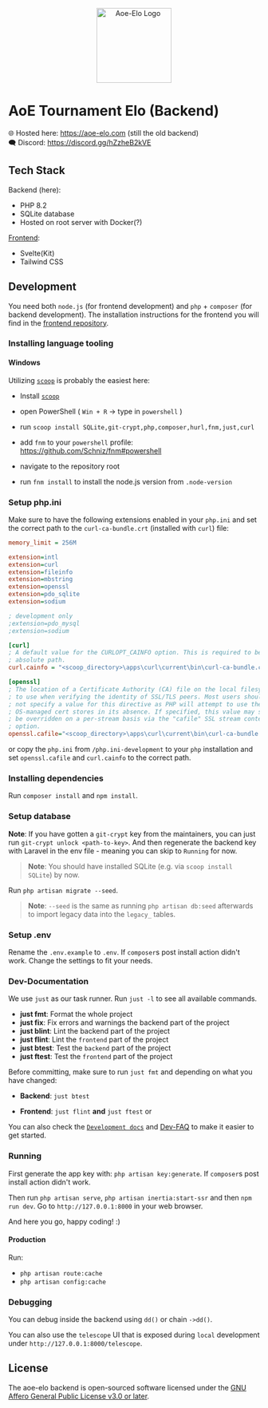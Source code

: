 <p align="center"><a href="https://aoe-elo.com/" target="_blank"><img src="https://github.com/aoe-elo/aoe-elo_laravel/blob/main/public/assets/logo-light-300.png?raw=true" width="150" alt="Aoe-Elo Logo"></a></p>

# AoE Tournament Elo (Backend)

🌐 Hosted here: <https://aoe-elo.com> (still the old backend)\
🗨 Discord: <https://discord.gg/hZzheB2kVE>

## Tech Stack

Backend (here):

- PHP 8.2
- SQLite database
- Hosted on root server with Docker(?)

[Frontend](https://github.com/aoe-elo/aoe-elo-frontend):

- Svelte(Kit)
- Tailwind CSS

## Development

You need both `node.js` (for frontend development) and `php` + `composer` (for
backend development). The installation instructions for the frontend you will find in the [frontend repository](https://github.com/aoe-elo/aoe-elo-frontend).

### Installing language tooling

#### Windows

Utilizing [`scoop`](https://scoop.sh/) is probably the easiest here:

- Install [`scoop`](https://scoop.sh/)

- open PowerShell ( `Win + R` -> type in `powershell` )

- run `scoop install SQLite,git-crypt,php,composer,hurl,fnm,just,curl`

- add `fnm` to your `powershell` profile:
  <https://github.com/Schniz/fnm#powershell>

- navigate to the repository root

- run `fnm install` to install the node.js version from `.node-version`

### Setup php.ini

Make sure to have the following extensions enabled in your `php.ini` and set the
correct path to the `curl-ca-bundle.crt` (installed with `curl`) file:

```ini
memory_limit = 256M

extension=intl
extension=curl
extension=fileinfo
extension=mbstring
extension=openssl
extension=pdo_sqlite
extension=sodium

; development only
;extension=pdo_mysql
;extension=sodium

[curl]
; A default value for the CURLOPT_CAINFO option. This is required to be an
; absolute path.
curl.cainfo = "<scoop_directory>\apps\curl\current\bin\curl-ca-bundle.crt"

[openssl]
; The location of a Certificate Authority (CA) file on the local filesystem
; to use when verifying the identity of SSL/TLS peers. Most users should
; not specify a value for this directive as PHP will attempt to use the
; OS-managed cert stores in its absence. If specified, this value may still
; be overridden on a per-stream basis via the "cafile" SSL stream context
; option.
openssl.cafile="<scoop_directory>\apps\curl\current\bin\curl-ca-bundle.crt"
```

or copy the `php.ini` from `/php.ini-development` to your `php` installation and
set `openssl.cafile` and `curl.cainfo` to the correct path.

### Installing dependencies

Run `composer install` and `npm install`.

### Setup database

**Note**: If you have gotten a `git-crypt` key from the maintainers, you can
just run `git-crypt unlock <path-to-key>`. And then regenerate the backend key
with Laravel in the env file - meaning you can skip to `Running` for now.

> **Note**: You should have installed SQLite (e.g. via `scoop install SQLite`)
> by now.

Run `php artisan migrate --seed`.

> **Note**: `--seed` is the same as running `php artisan db:seed` afterwards to
> import legacy data into the `legacy_` tables.

### Setup .env

Rename the `.env.example` to `.env`. If `composer`s post install action didn't
work. Change the settings to fit your needs.

### Dev-Documentation

We use `just` as our task runner. Run `just -l` to see all available commands.

- **just fmt**: Format the whole project
- **just fix**: Fix errors and warnings the backend part of the project
- **just blint**: Lint the backend part of the project
- **just flint**: Lint the `frontend` part of the project
- **just btest**: Test the `backend` part of the project
- **just ftest**: Test the `frontend` part of the project

Before committing, make sure to run `just fmt` and depending on what you have
changed:

- **Backend**: `just btest`

- **Frontend**: `just flint` **and** `just ftest` or

You can also check the [`Development docs`](/docs/dev/) and
[Dev-FAQ](/docs/dev/FAQ.md) to make it easier to get started.

### Running

First generate the app key with: `php artisan key:generate`. If `composer`s post
install action didn't work.

Then run `php artisan serve`, `php artisan inertia:start-ssr` and then
`npm run dev`. Go to `http://127.0.0.1:8000` in your web browser.

And here you go, happy coding! :)

#### Production

Run:

- `php artisan route:cache`
- `php artisan config:cache`

### Debugging

You can debug inside the backend using `dd()` or chain `->dd()`.

You can also use the `telescope` UI that is exposed during `local` development
under `http://127.0.0.1:8000/telescope`.

## License

The aoe-elo backend is open-sourced software licensed under the
[GNU Affero General Public License v3.0 or later](./LICENSE).

